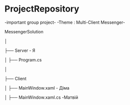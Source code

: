 # ProjectRepository
-important group project-
-Theme : Multi-Client Messenger-

<p>MessengerSolution
<p>│
<p>├── Server - Я
<p>│   ├── Program.cs
<p>│
<p>├── Client
<p>│   ├── MainWindow.xaml - Діма 
<p>│   ├── MainWindow.xaml.cs -Матвій

